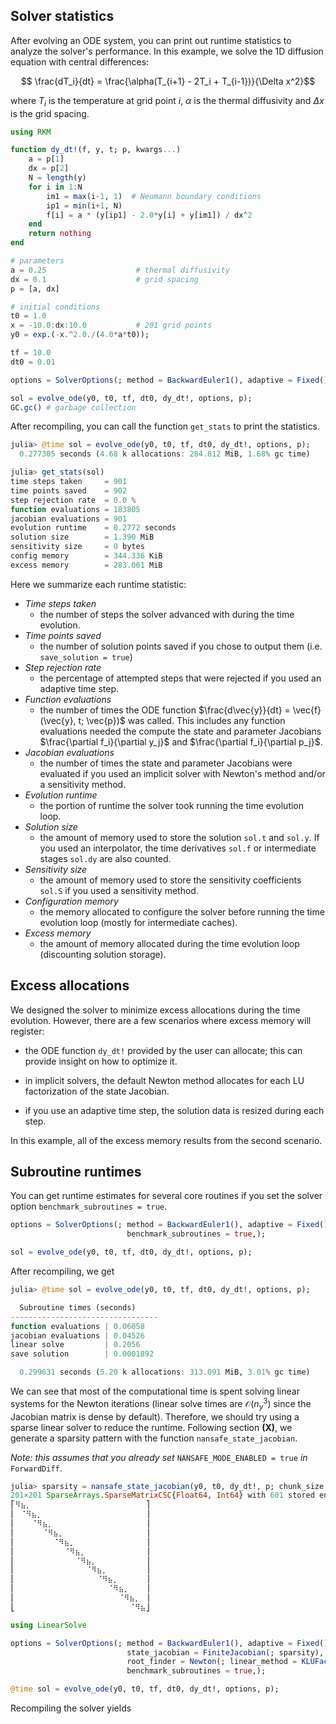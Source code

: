 
## Solver statistics

After evolving an ODE system, you can print out runtime statistics to analyze the solver's performance. In this example, we solve the 1D diffusion equation with central differences:

```math
    \frac{dT_i}{dt} = \frac{\alpha(T_{i+1} - 2T_i + T_{i-1})}{\Delta x^2}
```
where $T_i$ is the temperature at grid point $i$, $\alpha$ is the thermal diffusivity and $\Delta x$ is the grid spacing.

```julia
using RKM

function dy_dt!(f, y, t; p, kwargs...)
    a = p[1]
    dx = p[2]
    N = length(y)
    for i in 1:N
        im1 = max(i-1, 1)  # Neumann boundary conditions
        ip1 = min(i+1, N)
        f[i] = a * (y[ip1] - 2.0*y[i] + y[im1]) / dx^2
    end
    return nothing
end

# parameters
a = 0.25                    # thermal diffusivity
dx = 0.1                    # grid spacing
p = [a, dx]

# initial conditions
t0 = 1.0
x = -10.0:dx:10.0           # 201 grid points
y0 = exp.(-x.^2.0./(4.0*a*t0));

tf = 10.0
dt0 = 0.01

options = SolverOptions(; method = BackwardEuler1(), adaptive = Fixed(),);

sol = evolve_ode(y0, t0, tf, dt0, dy_dt!, options, p);
GC.gc() # garbage collection
```

After recompiling, you can call the function `get_stats` to print the statistics.

```julia
julia> @time sol = evolve_ode(y0, t0, tf, dt0, dy_dt!, options, p);
  0.277305 seconds (4.68 k allocations: 284.812 MiB, 1.68% gc time)

julia> get_stats(sol)
time steps taken     = 901
time points saved    = 902
step rejection rate  = 0.0 %
function evaluations = 183805
jacobian evaluations = 901
evolution runtime    = 0.2772 seconds
solution size        = 1.390 MiB
sensitivity size     = 0 bytes
config memory        = 344.336 KiB
excess memory        = 283.061 MiB
```

Here we summarize each runtime statistic:

- *Time steps taken*
    - the number of steps the solver advanced with during the time evolution.
- *Time points saved*
    - the number of solution points saved if you chose to output them (i.e. `save_solution = true`)
- *Step rejection rate*
    - the percentage of attempted steps that were rejected if you used an adaptive time step.
- *Function evaluations*
    - the number of times the ODE function $\frac{d\vec{y}}{dt} = \vec{f}(\vec{y}, t; \vec{p})$ was called. This includes any function evaluations needed the compute the state and parameter Jacobians $\frac{\partial f_i}{\partial y_j}$ and $\frac{\partial f_i}{\partial p_j}$.
- *Jacobian evaluations*
    - the number of times the state and parameter Jacobians were evaluated if you used an implicit solver with Newton's method and/or a sensitivity method.
- *Evolution runtime*
    - the portion of runtime the solver took running the time evolution loop.
- *Solution size*
    - the amount of memory used to store the solution `sol.t` and `sol.y`. If you used an interpolator, the time derivatives `sol.f` or intermediate stages `sol.dy` are also counted.
- *Sensitivity size*
    - the amount of memory used to store the sensitivity coefficients `sol.S` if you used a sensitivity method.
- *Configuration memory*
    - the memory allocated to configure the solver before running the time evolution loop (mostly for intermediate caches).
- *Excess memory*
    - the amount of memory allocated during the time evolution loop (discounting solution storage).

## Excess allocations

We designed the solver to minimize excess allocations during the time evolution. However, there are a few scenarios where excess memory will register:

- the ODE function `dy_dt!` provided by the user can allocate; this can provide insight on how to optimize it.

- in implicit solvers, the default Newton method allocates for each LU factorization of the state Jacobian.

- if you use an adaptive time step, the solution data is resized during each step.

In this example, all of the excess memory results from the second scenario.

## Subroutine runtimes

You can get runtime estimates for several core routines if you set the solver option `benchmark_subroutines = true`.

```julia
options = SolverOptions(; method = BackwardEuler1(), adaptive = Fixed(),
                          benchmark_subroutines = true,);

sol = evolve_ode(y0, t0, tf, dt0, dy_dt!, options, p);
```

After recompiling, we get

```julia
julia> @time sol = evolve_ode(y0, t0, tf, dt0, dy_dt!, options, p);

  Subroutine times (seconds)
---------------------------------
function evaluations | 0.06058
jacobian evaluations | 0.04526
linear solve         | 0.2056
save solution        | 0.0001892

  0.299631 seconds (5.20 k allocations: 313.091 MiB, 3.01% gc time)
```

We can see that most of the computational time is spent solving linear systems for the Newton iterations (linear solve times are $\mathcal{O}(n_y^3)$ since the Jacobian matrix is dense by default). Therefore, we should try using a sparse linear solver to reduce the runtime. Following section **(X)**, we generate a sparsity pattern with the function `nansafe_state_jacobian`.

*Note: this assumes that you already set* `NANSAFE_MODE_ENABLED = true` *in* `ForwardDiff`.

```julia
julia> sparsity = nansafe_state_jacobian(y0, t0, dy_dt!, p; chunk_size = 1)
201×201 SparseArrays.SparseMatrixCSC{Float64, Int64} with 601 stored entries:
⎡⠻⣦⡀⠀⠀⠀⠀⠀⠀⠀⠀⠀⠀⠀⠀⠀⠀⠀⠀⠀⠀⠀⠀⠀⎤
⎢⠀⠈⠻⣦⡀⠀⠀⠀⠀⠀⠀⠀⠀⠀⠀⠀⠀⠀⠀⠀⠀⠀⠀⠀⎥
⎢⠀⠀⠀⠈⠻⣦⡀⠀⠀⠀⠀⠀⠀⠀⠀⠀⠀⠀⠀⠀⠀⠀⠀⠀⎥
⎢⠀⠀⠀⠀⠀⠈⠻⣦⡀⠀⠀⠀⠀⠀⠀⠀⠀⠀⠀⠀⠀⠀⠀⠀⎥
⎢⠀⠀⠀⠀⠀⠀⠀⠈⠻⣦⡀⠀⠀⠀⠀⠀⠀⠀⠀⠀⠀⠀⠀⠀⎥
⎢⠀⠀⠀⠀⠀⠀⠀⠀⠀⠈⠻⣦⡀⠀⠀⠀⠀⠀⠀⠀⠀⠀⠀⠀⎥
⎢⠀⠀⠀⠀⠀⠀⠀⠀⠀⠀⠀⠈⠻⣦⡀⠀⠀⠀⠀⠀⠀⠀⠀⠀⎥
⎢⠀⠀⠀⠀⠀⠀⠀⠀⠀⠀⠀⠀⠀⠈⠻⣦⡀⠀⠀⠀⠀⠀⠀⠀⎥
⎢⠀⠀⠀⠀⠀⠀⠀⠀⠀⠀⠀⠀⠀⠀⠀⠈⠻⣦⡀⠀⠀⠀⠀⠀⎥
⎢⠀⠀⠀⠀⠀⠀⠀⠀⠀⠀⠀⠀⠀⠀⠀⠀⠀⠈⠻⣦⡀⠀⠀⠀⎥
⎢⠀⠀⠀⠀⠀⠀⠀⠀⠀⠀⠀⠀⠀⠀⠀⠀⠀⠀⠀⠈⠻⣦⡀⠀⎥
⎣⠀⠀⠀⠀⠀⠀⠀⠀⠀⠀⠀⠀⠀⠀⠀⠀⠀⠀⠀⠀⠀⠈⠻⣦⎦
```

```julia
using LinearSolve

options = SolverOptions(; method = BackwardEuler1(), adaptive = Fixed(),
                          state_jacobian = FiniteJacobian(; sparsity),
                          root_finder = Newton(; linear_method = KLUFactorization(),),
                          benchmark_subroutines = true,);

@time sol = evolve_ode(y0, t0, tf, dt0, dy_dt!, options, p);
```

Recompiling the solver yields